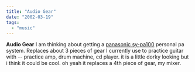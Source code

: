 ```yaml
---
title: "Audio Gear"
date: "2002-03-19"
tags: 
  - "music"
---
```


**Audio Gear** I am thinking about getting a [panasonic sy-pa100](http://www.prodcat.panasonic.com/shop/templates/square_template.asp?ModelId=13185&show_all=false&product_exists=True&active=1&ModelNo=SY-PA100) personal pa system. Replaces about 3 pieces of gear I currently use to practice guitar with -- practice amp, drum machine, cd player. it is a little dorky looking but i think it could be cool. oh yeah it replaces a 4th piece of gear, my mixer.
